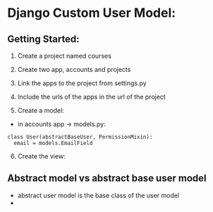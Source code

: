 # Django Custom User Model:

## Getting Started:
1.  Create a project named courses
2.  Create two app, accounts and projects
3.  Link the apps to the project from settings.py
4.  Include the urls of the apps in the url of the project

5.  Create a model:
   * in accounts app -> models.py:
  ```
  class User(abstractBaseUser, PermissionMixin):
    email = models.EmailField
  ```

6. Create the view:
   


##  Abstract model vs abstract base user model
* abstract user model is the base class of the user model
* 
  